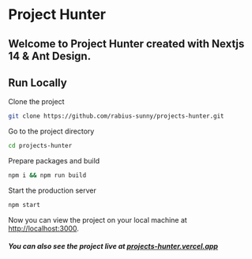 # Project Hunter

## Welcome to Project Hunter created with Nextjs 14 & Ant Design.

## Run Locally

Clone the project

```bash
git clone https://github.com/rabius-sunny/projects-hunter.git
```

Go to the project directory

```bash
cd projects-hunter
```

Prepare packages and build

```bash
npm i && npm run build
```

Start the production server

```bash
npm start
```

Now you can view the project on your local machine at [http://localhost:3000](http://localhost:3000).

##### You can also see the project live at [projects-hunter.vercel.app](https://projects-hunter.vercel.app/)
